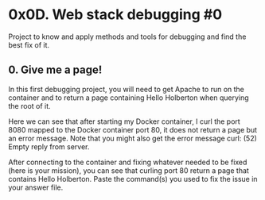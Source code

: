 # 0x0D. Web stack debugging #0
Project to know and apply methods and tools for debugging and find the best fix of it.

## 0. Give me a page!
In this first debugging project, you will need to get Apache to run on the container and to return a page containing Hello Holberton when querying the root of it.

Here we can see that after starting my Docker container, I curl the port 8080 mapped to the Docker container port 80, it does not return a page but an error message. Note that you might also get the error message curl: (52) Empty reply from server.

After connecting to the container and fixing whatever needed to be fixed (here is your mission), you can see that curling port 80 return a page that contains Hello Holberton. Paste the command(s) you used to fix the issue in your answer file.
